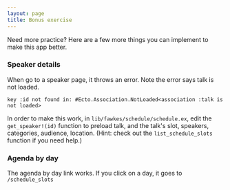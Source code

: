 ```yaml
---
layout: page
title: Bonus exercise
---
```


Need more practice? Here are a few more things you can implement to make this app better.

### Speaker details
When go to a speaker page, it throws an error. Note the error says talk is not loaded.

```
key :id not found in: #Ecto.Association.NotLoaded<association :talk is not loaded>
```

In order to make this work, in `lib/fawkes/schedule/schedule.ex`, edit the `get_speaker!(id)` function to preload talk, and the talk's slot, speakers, categories, audience, location. (Hint: check out the `list_schedule_slots` function if you need help.)

### Agenda by day

The agenda by day link works. If you click on a day, it goes to `/schedule_slots`
